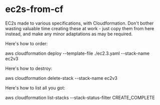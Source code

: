 # ec2s-from-cf

EC2s made to various specifications, with Cloudformation. Don't bother wasting valuable time creating these at work - just copy them from here instead, and make any minor adaptations as may be required.

Here's how to order:

aws cloudformation deploy --template-file ./ec2.3.yaml --stack-name ec2v3

Here's how to destroy:

aws cloudformation delete-stack --stack-name ec2v3

Here's how to list all you got:

aws cloudformation list-stacks --stack-status-filter CREATE_COMPLETE
